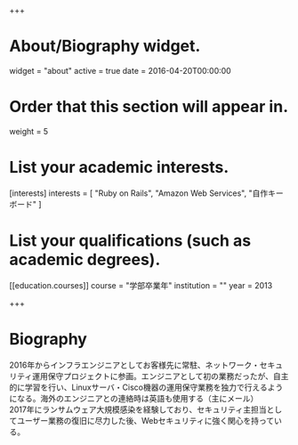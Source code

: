 +++
# About/Biography widget.
widget = "about"
active = true
date = 2016-04-20T00:00:00

# Order that this section will appear in.
weight = 5

# List your academic interests.
[interests]
  interests = [
    "Ruby on Rails",
    "Amazon Web Services",
    "自作キーボード"
  ]

# List your qualifications (such as academic degrees).
[[education.courses]]
  course = "学部卒業年"
  institution = ""
  year = 2013

+++

# Biography

2016年からインフラエンジニアとしてお客様先に常駐、ネットワーク・セキュリティ運用保守プロジェクトに参画。エンジニアとして初の業務だったが、自主的に学習を行い、Linuxサーバ・Cisco機器の運用保守業務を独力で行えるようになる。海外のエンジニアとの連絡時は英語も使用する（主にメール）  
2017年にランサムウェア大規模感染を経験しており、セキュリティ主担当としてユーザー業務の復旧に尽力した後、Webセキュリティに強く関心を持っている。
